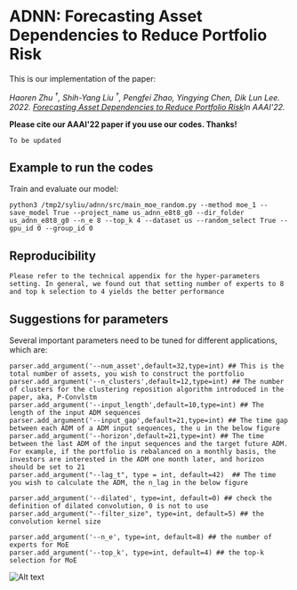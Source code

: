 # ADNN: Forecasting Asset Dependencies to Reduce Portfolio Risk

This is our implementation of the paper:

*Haoren Zhu <sup>†</sup>, Shih-Yang Liu <sup>†</sup>, Pengfei Zhao, Yingying Chen, Dik Lun Lee. 2022. [Forecasting Asset Dependencies to Reduce Portfolio Risk]()In AAAI'22.*

**Please cite our AAAI'22 paper if you use our codes. Thanks!**
```
To be updated
```

## Example to run the codes		

Train and evaluate our model:

```
python3 /tmp2/syliu/adnn/src/main_moe_random.py --method moe_1 --save_model True --project_name us_adnn_e8t8_g0 --dir_folder us_adnn_e8t8_g0 --n_e 8 --top_k 4 --dataset us --random_select True --gpu_id 0 --group_id 0
```

## Reproducibility

```
Please refer to the technical appendix for the hyper-parameters setting. In general, we found out that setting number of experts to 8 and top k selection to 4 yields the better performance
```

## Suggestions for parameters

Several important parameters need to be tuned for different applications, which are:

```
parser.add_argument('--num_asset',default=32,type=int) ## This is the total number of assets, you wish to construct the portfolio
parser.add_argument('--n_clusters',default=12,type=int) ## The number of clusters for the clustering reposition algorithm introduced in the paper, aka, P-Convlstm
parser.add_argument('--input_length',default=10,type=int) ## The length of the input ADM sequences
parser.add_argument('--input_gap',default=21,type=int) ## The time gap between each ADM of a ADM input sequences, the u in the below figure 
parser.add_argument('--horizon',default=21,type=int) ## The time between the last ADM of the input sequences and the target future ADM. For example, if the portfolio is rebalanced on a monthly basis, the investors are interested in the ADM one month later, and horizon should be set to 21
parser.add_argument("--lag_t", type = int, default=42)  ## The time you wish to calculate the ADM, the n_lag in the below figure

parser.add_argument('--dilated', type=int, default=0) ## check the definition of dilated convolution, 0 is not to use
parser.add_argument("--filter_size", type=int, default=5) ## the convolution kernel size

parser.add_argument('--n_e', type=int, default=8) ## the number of experts for MoE
parser.add_argument('--top_k', type=int, default=4) ## the top-k selection for MoE
```

<img src="https://i.imgur.com/P4QIxax.png" alt="Alt text" title="ADMs construction">


